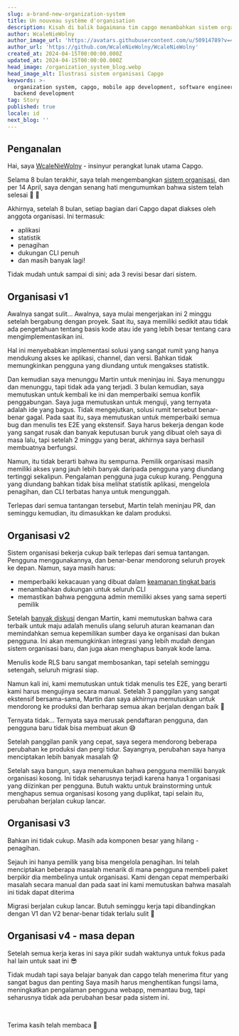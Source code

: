```yaml
---
slug: a-brand-new-organization-system
title: Un nouveau système d'organisation
description: Kisah di balik bagaimana tim capgo menambahkan sistem organisasi
author: WcaleNieWolny
author_image_url: 'https://avatars.githubusercontent.com/u/50914789?v=4'
author_url: 'https://github.com/WcaleNieWolny/WcaleNieWolny'
created_at: 2024-04-15T00:00:00.000Z
updated_at: 2024-04-15T00:00:00.000Z
head_image: /organization_system_blog.webp
head_image_alt: Ilustrasi sistem organisasi Capgo
keywords: >-
  organization system, capgo, mobile app development, software engineering,
  backend development
tag: Story
published: true
locale: id
next_blog: ''
---
```

## Penganalan

Hai, saya [WcaleNieWolny](https://github.com/WcaleNieWolny) - insinyur perangkat lunak utama Capgo.

Selama 8 bulan terakhir, saya telah mengembangkan [sistem organisasi](/docs/webapp/organization-system/), dan per 14 April, saya dengan senang hati mengumumkan bahwa sistem telah selesai 🎉 🎊

Akhirnya, setelah 8 bulan, setiap bagian dari Capgo dapat diakses oleh anggota organisasi. Ini termasuk:
 - aplikasi
 - statistik
 - penagihan
 - dukungan CLI penuh
 - dan masih banyak lagi!

Tidak mudah untuk sampai di sini; ada 3 revisi besar dari sistem.

## Organisasi v1

Awalnya sangat sulit... Awalnya, saya mulai mengerjakan ini 2 minggu setelah bergabung dengan proyek.
Saat itu, saya memiliki sedikit atau tidak ada pengetahuan tentang basis kode atau ide yang lebih besar tentang cara mengimplementasikan ini.

Hal ini menyebabkan implementasi solusi yang sangat rumit yang hanya mendukung akses ke aplikasi, channel, dan versi.
Bahkan tidak memungkinkan pengguna yang diundang untuk mengakses statistik.

Dan kemudian saya menunggu Martin untuk meninjau ini. Saya menunggu dan menunggu, tapi tidak ada yang terjadi. 3 bulan kemudian, saya memutuskan untuk kembali ke ini dan memperbaiki semua konflik penggabungan. Saya juga memutuskan untuk menguji, yang ternyata adalah ide yang bagus.
Tidak mengejutkan, solusi rumit tersebut benar-benar gagal. Pada saat itu, saya memutuskan untuk memperbaiki semua bug dan menulis tes E2E yang ekstensif.
Saya harus bekerja dengan kode yang sangat rusak dan banyak keputusan buruk yang dibuat oleh saya di masa lalu, tapi setelah 2 minggu yang berat, akhirnya saya berhasil membuatnya berfungsi.

Namun, itu tidak berarti bahwa itu sempurna. Pemilik organisasi masih memiliki akses yang jauh lebih banyak daripada pengguna yang diundang tertinggi sekalipun. Pengalaman pengguna juga cukup kurang. Pengguna yang diundang bahkan tidak bisa melihat statistik aplikasi, mengelola penagihan, dan CLI terbatas hanya untuk mengunggah.

Terlepas dari semua tantangan tersebut, Martin telah meninjau PR, dan seminggu kemudian, itu dimasukkan ke dalam produksi.

## Organisasi v2

Sistem organisasi bekerja cukup baik terlepas dari semua tantangan. Pengguna menggunakannya, dan benar-benar mendorong seluruh proyek ke depan. Namun, saya masih harus:
 - memperbaiki kekacauan yang dibuat dalam [keamanan tingkat baris](https://supabase.com/docs/guides/auth/row-level-security)
 - menambahkan dukungan untuk seluruh CLI
 - memastikan bahwa pengguna admin memiliki akses yang sama seperti pemilik

Setelah [banyak diskusi](https://github.com/Cap-go/capgo/issues/564) dengan Martin, kami memutuskan bahwa cara terbaik untuk maju adalah menulis ulang seluruh aturan keamanan dan memindahkan semua kepemilikan sumber daya ke organisasi dan bukan pengguna.
Ini akan memungkinkan integrasi yang lebih mudah dengan sistem organisasi baru, dan juga akan menghapus banyak kode lama.

Menulis kode RLS baru sangat membosankan, tapi setelah seminggu setengah, seluruh migrasi siap.

Namun kali ini, kami memutuskan untuk tidak menulis tes E2E, yang berarti kami harus mengujinya secara manual. Setelah 3 panggilan yang sangat ekstensif bersama-sama, Martin dan saya akhirnya memutuskan untuk mendorong ke produksi dan berharap semua akan berjalan dengan baik 🙏

Ternyata tidak... Ternyata saya merusak pendaftaran pengguna, dan pengguna baru tidak bisa membuat akun 😅

Setelah panggilan panik yang cepat, saya segera mendorong beberapa perubahan ke produksi dan pergi tidur. Sayangnya, perubahan saya hanya menciptakan lebih banyak masalah 😰

Setelah saya bangun, saya menemukan bahwa pengguna memiliki banyak organisasi kosong. Ini tidak seharusnya terjadi karena hanya 1 organisasi yang diizinkan per pengguna. Butuh waktu untuk brainstorming untuk menghapus semua organisasi kosong yang duplikat, tapi selain itu, perubahan berjalan cukup lancar.

## Organisasi v3

Bahkan ini tidak cukup. Masih ada komponen besar yang hilang - penagihan.

Sejauh ini hanya pemilik yang bisa mengelola penagihan. Ini telah menciptakan beberapa masalah menarik di mana pengguna membeli paket berpikir dia membelinya untuk organisasi.
Kami dengan cepat memperbaiki masalah secara manual dan pada saat ini kami memutuskan bahwa masalah ini tidak dapat diterima

Migrasi berjalan cukup lancar. Butuh seminggu kerja tapi dibandingkan dengan V1 dan V2 benar-benar tidak terlalu sulit 🚀

## Organisasi v4 - masa depan

Setelah semua kerja keras ini saya pikir sudah waktunya untuk fokus pada hal lain untuk saat ini 😎

Tidak mudah tapi saya belajar banyak dan capgo telah menerima fitur yang sangat bagus dan penting
Saya masih harus menghentikan fungsi lama, meningkatkan pengalaman pengguna webapp, memantau bug,
tapi seharusnya tidak ada perubahan besar pada sistem ini.

<br>

Terima kasih telah membaca 🚀
